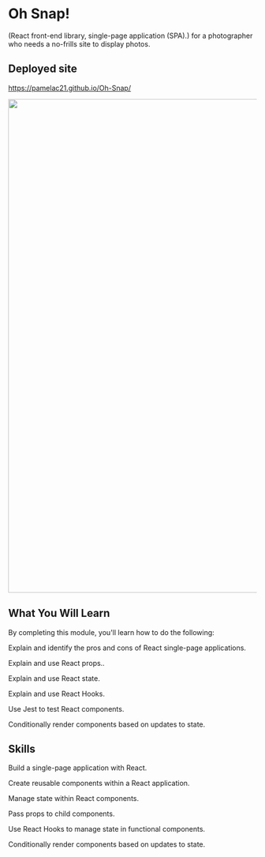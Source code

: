 # Oh Snap!
(React front-end library, single-page application (SPA).) for a photographer who needs a no-frills site to display photos.

## Deployed site
https://pamelac21.github.io/Oh-Snap/

<img src="https://user-images.githubusercontent.com/87335354/179613203-1a0d6318-1ec5-46ac-ae80-2ec573e6301c.jpg" height="1000">


## What You Will Learn
By completing this module, you'll learn how to do the following:

Explain and identify the pros and cons of React single-page applications.

Explain and use React props..

Explain and use React state.

Explain and use React Hooks.

Use Jest to test React components.

Conditionally render components based on updates to state.

## Skills

Build a single-page application with React.

Create reusable components within a React application.

Manage state within React components.

Pass props to child components.

Use React Hooks to manage state in functional components.

Conditionally render components based on updates to state.

